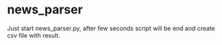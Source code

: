 # news_parser

Just start news_parser.py, after few seconds script will be end and create csv file with result.
